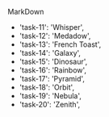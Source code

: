 MarkDown

- 'task-11': 'Whisper',
- 'task-12': 'Medadow',
- 'task-13': 'French Toast',
- 'task-14': 'Galaxy',
- 'task-15': 'Dinosaur',
- 'task-16': 'Rainbow',
- 'task-17': 'Pyramid',
- 'task-18': 'Orbit',
- 'task-19': 'Nebula',
- 'task-20': 'Zenith',